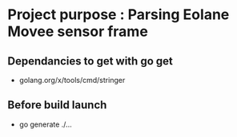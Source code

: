 # Project purpose : Parsing Eolane Movee sensor frame

## Dependancies to get with go get
* golang.org/x/tools/cmd/stringer

## Before build launch
* go generate ./...